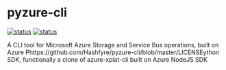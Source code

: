 # pyzure-cli

[![status](https://img.shields.io/badge/status-planning-red.svg)]()
[![status](https://img.shields.io/github/license/hashfyre/pyzure-cli.svg)](https://github.com/Hashfyre/pyzure-cli/blob/master/LICENSE)

A CLI tool for Microsoft Azure Storage and Service Bus operations, built on Azure Phttps://github.com/Hashfyre/pyzure-cli/blob/master/LICENSEython SDK, functionally a clone of azure-xplat-cli built on Azure NodeJS SDK
